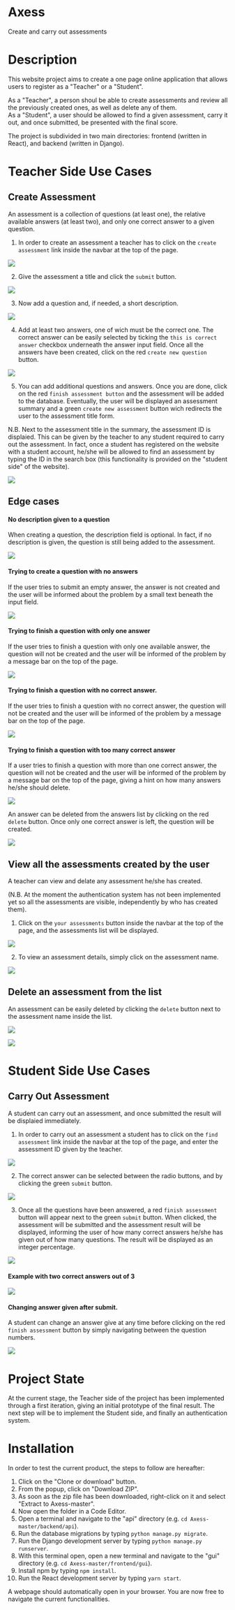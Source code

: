 # Axess
Create and carry out assessments


# Description
This website project aims to create a one page online application that allows users to register as a "Teacher" or a "Student". 

As a "Teacher", a person shoul be able to create assessments and review all the previously created ones, as well as delete any of them. 
<br/>As a "Student", a user should be allowed to find a given assessment, carry it out, and once submitted, be presented with the final score.

The project is subdivided in two main directories: frontend (written in React), and backend (written in Django).


# Teacher Side Use Cases

## Create Assessment
An assessment is a collection of questions (at least one), the relative available answers (at least two), and only one correct answer to a given question.

1. In order to create an assessment a teacher has to click on the `create assessment` link inside the navbar at the top of the page.

![](create-assessment-link-clicked.gif)

2. Give the assessment a title and click the `submit` button.

![](assessment-title.gif)

3. Now add a question and, if needed, a short description.

![](question.gif)

4. Add at least two answers, one of wich must be the correct one. The correct answer can be easily selected by ticking the `this is correct answer` checkbox underneath the answer input field. Once all the answers have been created, click on the red `create new question` button.

![](answer.gif)

5. You can add additional questions and answers. Once you are done, click on the red `finish assessment button` and the assessment will be added to the database. Eventually, the user will be displayed an assessment summary and a green `create new assessment` button wich redirects the user to the assessment title form. 

N.B. Next to the assessment title in the summary, the assessment ID is displaied. This can be given by the teacher to any student required to carry out the assessment. In fact, once a student has registered on the website with a student account, he/she will be allowed to find an assessment by typing the ID in the search box (this functionality is provided on the "student side" of the website).

![](finish-assessment.gif)

## Edge cases

#### No description given to a question
When creating a question, the description field is optional. In fact, if no description is given, the question is still being added to the assessment.

![](no-description.gif)

#### Trying to create a question with no answers
If the user tries to submit an empty answer, the answer is not created and the user will be informed about the problem by a small text beneath the input field.

![](no-answer.gif)

#### Trying to finish a question with only one answer
If the user tries to finish a question with only one available answer, the question will not be created and the user will be informed of the problem by a message bar on the top of the page.

![](finish-whit-one-answer.gif)

#### Trying to finish a question with no correct answer.
If the user tries to finish a question with no correct answer, the question will not be created and the user will be informed of the problem by a message bar on the top of the page.

![](no-correct-answer.gif)

#### Trying to finish a question with too many correct answer
If a user tries to finish a question with more than one correct answer, the question will not be created and the user will be informed of the problem by a message bar on the top of the page, giving a hint on how many answers he/she should delete.


![](too-many-correct-answers.gif)

An answer can be deleted from the answers list by clicking on the red `delete` button.
Once only one correct answer is left, the question will be created.

![](delete-too-many-correct-answers.gif)


## View all the assessments created by the user
A teacher can view and delate any assessment he/she has created.

(N.B. At the moment the authentication system has not been implemented yet so all the assessments are visible, independently by who has created them).

1. Click on the `your assessments` button inside the navbar at the top of the page, and the assessments list will be displayed.

![](click-your-assessments.gif)

2. To view an assessment details, simply click on the assessment name.

![](assessment-details.gif)

## Delete an assessment from the list
An assessment can be easily deleted by clicking the `delete` button next to the assessment name inside the list.

![](assessment-delete.gif)

![](delete-assessment.gif)

# Student Side Use Cases

## Carry Out Assessment
A student can carry out an assessment, and once submitted the result will be displaied immediately.

1. In order to carry out an assessment a student has to click on the `find assessment` link inside the navbar at the top of the page, and enter the assessment ID given by the teacher.


![](carry-out-assessment.gif)

2. The correct answer can be selected between the radio buttons, and by clicking the green `submit` button.

![](submit-answer.gif)

3. Once all the questions have been answered, a red `finish assessment` button will appear next to the green `submit` button. When clicked, the assessment will be submitted and the assessment result will be displayed, informing the user of how many correct answers he/she has given out of how many questions. The result will be displayed as an integer percentage.

![](submit-assessment.gif)


#### Example with two correct answers out of 3

![](two-out-of-three.gif)

#### Changing answer given after submit.

A student can change an answer give at any time before clicking on the red `finish assessment` button by simply navigating between the question numbers.


![](change-answer.gif)


# Project State
At the current stage, the Teacher side of the project has been implemented through a first iteration, giving an initial prototype of the final result. The next step will be to implement the Student side, and finally an authentication system.


# Installation
In order to test the current product, the steps to follow are hereafter:

1. Click on the "Clone or download" button.
2. From the popup, click on "Download ZIP".
3. As soon as the zip file has been downloaded, right-click on it and select "Extract to Axess-master\".
4. Now open the folder in a Code Editor.
5. Open a terminal and navigate to the "api" directory (e.g. `cd Axess-master/backend/api`).
6. Run the database migrations by typing `python manage.py migrate`.
7. Run the Django development server by typing `python manage.py runserver`.
8. With this terminal open, open a new terminal and navigate to the "gui" directory (e.g. `cd Axess-master/frontend/gui`).
9. Install npm by typing `npm install`.
10. Run the React development server by typing `yarn start`.

A webpage should automatically open in your browser. You are now free to navigate the current functionalities.
